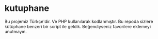 # kutuphane
Bu projemiz Türkçe'dir. Ve PHP kullanılarak kodlanmıştır. Bu repoda sizlere kütüphane benzeri bir script ile geldik. Beğendiyseniz favorilere eklemeyi unutmayın. 
